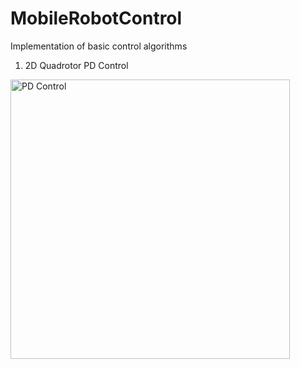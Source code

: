 # MobileRobotControl
Implementation of basic control algorithms

1. 2D Quadrotor PD Control
<img width="447" alt="PD Control" src="https://user-images.githubusercontent.com/4020043/152708695-1d32d4f4-c5d8-4454-b470-c17e62a143c0.png">
